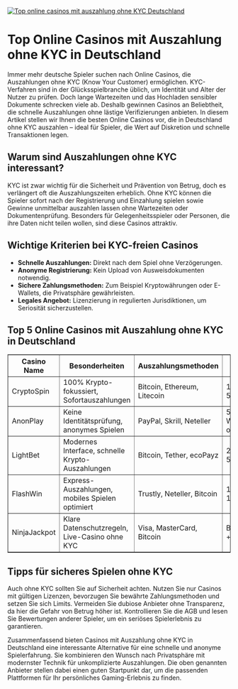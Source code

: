 [![Top online casinos mit auszahlung ohne KYC Deutschland](https://123-caf.pages.dev/gitsignup.png)](https://vrmoo.ru/Bt82HjjY)

<h1>Top Online Casinos mit Auszahlung ohne KYC in Deutschland</h1> <p>Immer mehr deutsche Spieler suchen nach Online Casinos, die Auszahlungen ohne KYC (Know Your Customer) ermöglichen. KYC-Verfahren sind in der Glücksspielbranche üblich, um Identität und Alter der Nutzer zu prüfen. Doch lange Wartezeiten und das Hochladen sensibler Dokumente schrecken viele ab. Deshalb gewinnen Casinos an Beliebtheit, die schnelle Auszahlungen ohne lästige Verifizierungen anbieten. In diesem Artikel stellen wir Ihnen die besten Online Casinos vor, die in Deutschland ohne KYC auszahlen – ideal für Spieler, die Wert auf Diskretion und schnelle Transaktionen legen.</p>  <h2>Warum sind Auszahlungen ohne KYC interessant?</h2> <p>KYC ist zwar wichtig für die Sicherheit und Prävention von Betrug, doch es verlängert oft die Auszahlungszeiten erheblich. Ohne KYC können die Spieler sofort nach der Registrierung und Einzahlung spielen sowie Gewinne unmittelbar auszahlen lassen ohne Wartezeiten oder Dokumentenprüfung. Besonders für Gelegenheitsspieler oder Personen, die ihre Daten nicht teilen wollen, sind diese Casinos attraktiv.</p>  <h2>Wichtige Kriterien bei KYC-freien Casinos</h2> <ul>   <li><strong>Schnelle Auszahlungen:</strong> Direkt nach dem Spiel ohne Verzögerungen.</li>   <li><strong>Anonyme Registrierung:</strong> Kein Upload von Ausweisdokumenten notwendig.</li>   <li><strong>Sichere Zahlungsmethoden:</strong> Zum Beispiel Kryptowährungen oder E-Wallets, die Privatsphäre gewährleisten.</li>   <li><strong>Legales Angebot:</strong> Lizenzierung in regulierten Jurisdiktionen, um Seriosität sicherzustellen.</li> </ul>  <h2>Top 5 Online Casinos mit Auszahlung ohne KYC in Deutschland</h2> <table border="1" cellpadding="8" cellspacing="0" style="border-collapse: collapse; width: 100%;">   <thead>     <tr>       <th>Casino Name</th>       <th>Besonderheiten</th>       <th>Auszahlungsmethoden</th>       <th>Bonusangebot</th>     </tr>   </thead>   <tbody>     <tr>       <td>CryptoSpin</td>       <td>100% Krypto-fokussiert, Sofortauszahlungen</td>       <td>Bitcoin, Ethereum, Litecoin</td>       <td>150% bis 1 BTC + 50 Freispiele</td>     </tr>     <tr>       <td>AnonPlay</td>       <td>Keine Identitätsprüfung, anonymes Spielen</td>       <td>PayPal, Skrill, Neteller</td>       <td>50€ Willkommensbonus ohne Einzahlung</td>     </tr>     <tr>       <td>LightBet</td>       <td>Modernes Interface, schnelle Krypto-Auszahlungen</td>       <td>Bitcoin, Tether, ecoPayz</td>       <td>200% Bonus bis 500€</td>     </tr>     <tr>       <td>FlashWin</td>       <td>Express-Auszahlungen, mobiles Spielen optimiert</td>       <td>Trustly, Neteller, Bitcoin</td>       <td>100 Freispiele + 100% Bonus</td>     </tr>     <tr>       <td>NinjaJackpot</td>       <td>Klare Datenschutzregeln, Live-Casino ohne KYC</td>       <td>Visa, MasterCard, Bitcoin</td>       <td>Bis zu 300€ Bonus + Cashback</td>     </tr>   </tbody> </table>  <h2>Tipps für sicheres Spielen ohne KYC</h2> <p>Auch ohne KYC sollten Sie auf Sicherheit achten. Nutzen Sie nur Casinos mit gültigen Lizenzen, bevorzugen Sie bewährte Zahlungsmethoden und setzen Sie sich Limits. Vermeiden Sie dubiose Anbieter ohne Transparenz, da hier die Gefahr von Betrug höher ist. Kontrollieren Sie die AGB und lesen Sie Bewertungen anderer Spieler, um ein seriöses Spielerlebnis zu garantieren.</p>  <p>Zusammenfassend bieten Casinos mit Auszahlung ohne KYC in Deutschland eine interessante Alternative für eine schnelle und anonyme Spielerfahrung. Sie kombinieren den Wunsch nach Privatsphäre mit modernster Technik für unkomplizierte Auszahlungen. Die oben genannten Anbieter stellen dabei einen guten Startpunkt dar, um die passenden Plattformen für Ihr persönliches Gaming-Erlebnis zu finden.</p>